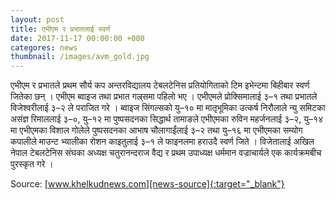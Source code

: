 ```yaml
---
layout: post
title: एभीएम र प्रभातलाई स्वर्ण
date: 2017-11-17 00:00:00 +000
categores: news
thumbnail: /images/avm_gold.jpg
---
```




एभीएम र प्रभातले प्रथम सौर्य कप अन्तरविद्यालय टेबलटेनिस प्रतियोगिताको टिम इभेन्टमा बिहीबार स्वर्ण जितेका छन् । एभीएम ब्वाइज तथा प्रभात गल्र्समा पहिलो भए । एभीएमले प्रोक्सिमालाई ३–१ तथा प्रभातले विजेश्वरीलाई ३–२ ले पराजित गरे । ब्वाइज सिंगल्सको यु–१० मा मातृभूमिका उत्कर्ष निरौलाले न्यु समिटका असंज्ञ रिमाललाई ३–०, यु–१२ मा पुष्पसदनका सिद्धार्थ तामाङले एभीएमका रुविन महर्जनलाई ३–२, यु–१४ मा एभीएमका विशाल गोलेले पुष्पसदनका आभाष चौलागाईंलाई ३–२ तथा यु–१६ मा एभीएमका सम्योग कपालीले माउन्ट भ्यालीका रोशन काइतुलाई ३–१ ले फाइनलमा हराउदै स्वर्ण जिते । विजेतालाई अखिल नेपाल टेबलटेनिस संघका अध्यक्ष चतुरानन्दराज वैद्य र प्रथम उपाध्यक्ष धर्ममान वज्राचार्यले एक कार्यक्रमबीच पुरस्कृत गरे ।

Source: [www.khelkudnews.com][news-source]{:target="_blank"}

[news-source]: http://www.khelkudnews.com/news/19587